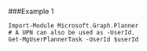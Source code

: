 ###Example 1
```
Import-Module Microsoft.Graph.Planner
# A UPN can also be used as -UserId.
Get-MgUserPlannerTask -UserId $userId
```
